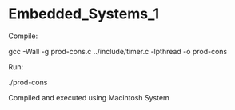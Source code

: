# Embedded_Systems_1
 
Compile:

gcc -Wall -g prod-cons.c ../include/timer.c -lpthread -o prod-cons

Run:

./prod-cons

Compiled and executed using Macintosh System
